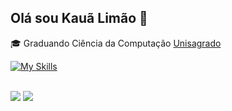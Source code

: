 ## Olá sou Kauã Limão 👋
<p>🎓 Graduando Ciência da Computação  <a href="https://unisagrado.edu.br">Unisagrado</a></p>

 [![My Skills](https://skillicons.dev/icons?i=cs,java,python)](https://skillicons.dev)
</div>
<br>
<div>
<a href="https://https://www.linkedin.com/in/kaualim%C3%A3o/" target="_blank"><img src="https://img.shields.io/badge/-LinkedIn-%230077B5?style=for-the-badge&logo=linkedin&logoColor=white" target="_blank"></a> 
<a href = "mailto:kaualimaonunes@gmail.com"><img src="https://img.shields.io/badge/-Gmail-%23333?style=for-the-badge&logo=gmail&logoColor=white" target="_blank"></a>
<div>
